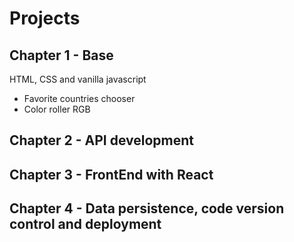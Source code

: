 # Projects

Chapter 1 - Base 
  -
 HTML, CSS and vanilla javascript
  - Favorite countries chooser
  - Color roller RGB
  
Chapter 2 - API development
  -

Chapter 3 - FrontEnd with React
 -

Chapter 4 - Data persistence, code version control and deployment
 -
